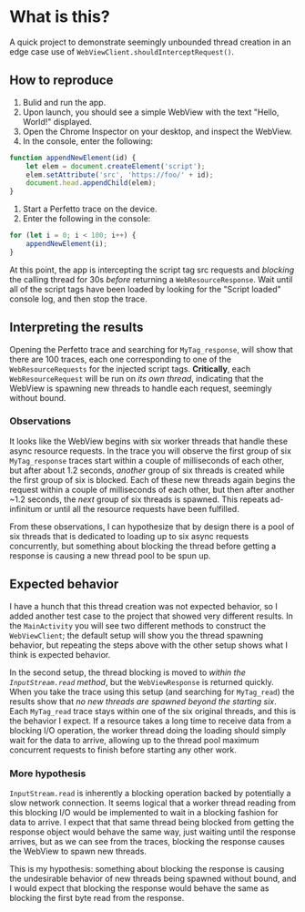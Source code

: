 # What is this?

A quick project to demonstrate seemingly unbounded thread creation in an edge case use of
`WebViewClient.shouldInterceptRequest()`.

## How to reproduce

1. Bulid and run the app.
1. Upon launch, you should see a simple WebView with the text "Hello, World!" displayed.
1. Open the Chrome Inspector on your desktop, and inspect the WebView.
1. In the console, enter the following:
```javascript
function appendNewElement(id) {
    let elem = document.createElement('script');
    elem.setAttribute('src', 'https://foo/' + id);
    document.head.appendChild(elem);
}
```
1. Start a Perfetto trace on the device.
1. Enter the following in the console:
```javascript
for (let i = 0; i < 100; i++) {
    appendNewElement(i);
}
```

At this point, the app is intercepting the script tag src requests and _blocking_ the calling thread
for 30s _before_ returning a `WebResourceResponse`. Wait until all of the script tags have been
loaded by looking for the "Script loaded" console log, and then stop the trace.

## Interpreting the results

Opening the Perfetto trace and searching for `MyTag_response`, will show that there are 100 traces,
each one corresponding to one of the `WebResourceRequests` for the injected script tags.
**Critically**, each `WebResourceRequest` will be run on _its own thread_, indicating that the
WebView is spawning new threads to handle each request, seemingly without bound.

### Observations

It looks like the WebView begins with six worker threads that handle these async resource requests.
In the trace you will observe the first group of six `MyTag_response` traces start within a couple
of milliseconds of each other, but after about 1.2 seconds, _another_ group of six threads is
created while the first group of six is blocked. Each of these new threads again begins the request
within a couple of milliseconds of each other, but then after another ~1.2 seconds, the _next_ group
of six threads is spawned. This repeats ad-infinitum or until all the resource requests have been
fulfilled.

From these observations, I can hypothesize that by design there is a pool of six threads that is
dedicated to loading up to six async requests concurrently, but something about blocking the thread
before getting a response is causing a new thread pool to be spun up.

## Expected behavior

I have a hunch that this thread creation was not expected behavior, so I added another test case to
the project that showed very different results. In the `MainActivity` you will see two different
methods to construct the `WebViewClient`; the default setup will show you the thread spawning
behavior, but repeating the steps above with the other setup shows what I think is expected
behavior.

In the second setup, the thread blocking is moved to _within the `InputStream.read` method_, but the
`WebViewResponse` is returned quickly. When you take the trace using this setup (and searching for
`MyTag_read`) the results show that _no new threads are spawned beyond the starting six_. Each
`MyTag_read` trace stays within one of the six original threads, and this is the behavior I expect.
If a resource takes a long time to receive data from a blocking I/O operation, the worker thread
doing the loading should simply wait for the data to arrive, allowing up to the thread pool maximum
concurrent requests to finish before starting any other work.

### More hypothesis

`InputStream.read` is inherently a blocking operation backed by potentially a slow network
connection. It seems logical that a worker thread reading from this blocking I/O would be
implemented to wait in a blocking fashion for data to arrive. I expect that that same thread being
blocked from getting the response object would behave the same way, just waiting until the response
arrives, but as we can see from the traces, blocking the response causes the WebView to spawn new
threads.

This is my hypothesis: something about blocking the response is causing the undesirable behavior of
new threads being spawned without bound, and I would expect that blocking the response would behave
the same as blocking the first byte read from the response.
